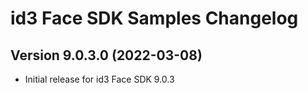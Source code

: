 # id3 Face SDK Samples Changelog

## Version 9.0.3.0 (2022-03-08)
- Initial release for id3 Face SDK 9.0.3
